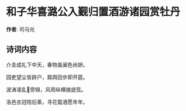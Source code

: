 # 和子华喜潞公入觐归置酒游诸园赏牡丹

**作者**: 司马光

## 诗词内容

介圭成礼下中天，春物虽阑色尚妍。

园吏望尘皆辟户，肩舆回步即开筵。

波涛凌乱𫖇旁锦，风雨纵横拨底弦。

洛邑衣冠陪后乘，寻花载酒愿年年。

